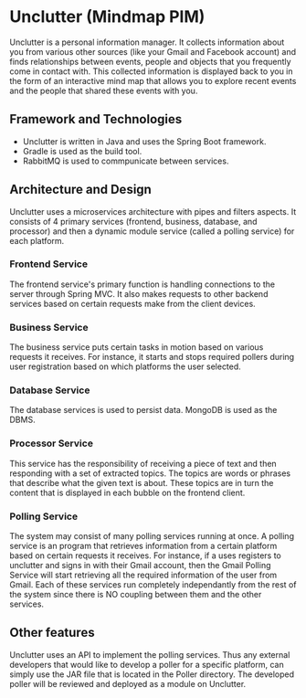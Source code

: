 # Unclutter (Mindmap PIM)


Unclutter is a personal information manager. It collects information about you from various other sources (like your Gmail and Facebook account) and finds relationships between events, people and objects that you frequently come in contact with. This collected information is displayed back to you in the form of an interactive mind map that allows you to explore recent events and the people that shared these events with you.

## Framework and Technologies

* Unclutter is written in Java and uses the Spring Boot framework.
* Gradle is used as the build tool.
* RabbitMQ is used to commpunicate between services.

## Architecture and Design

Unclutter uses a microservices architecture with pipes and filters aspects. It consists of 4 primary services (frontend, business, database, and processor) and then a dynamic module service (called a polling service) for each platform.

### Frontend Service

The frontend service's primary function is handling connections to the server through Spring MVC. It also makes requests to other backend services based on certain requests make from the client devices.

### Business Service

The business service puts certain tasks in motion based on various requests it receives. For instance, it starts and stops required pollers during user registration based on which platforms the user selected.

### Database Service

The database services is used to persist data. MongoDB is used as the DBMS.

### Processor Service

This service has the responsibility of receiving a piece of text and then responding with a set of extracted topics. The topics are words or phrases that describe what the given text is about. These topics are in turn the content that is displayed in each bubble on the frontend client.

### Polling Service

The system may consist of many polling services running at once. A polling service is an program that retrieves information from a certain platform based on certain requests it receives. For instance, if a uses registers to unclutter and signs in with their Gmail account, then the Gmail Polling Service will start retrieving all the required information of the user from Gmail. Each of these services run completely independantly from the rest of the system since there is NO coupling between them and the other services.

## Other features

Unclutter uses an API to implement the polling services. Thus any external developers that would like to develop a poller for a specific platform, can simply use the JAR file that is located in the Poller directory. The developed poller will be reviewed and deployed as a module on Unclutter.